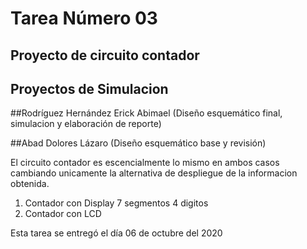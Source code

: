 # Tarea Número 03
## Proyecto de circuito contador 
## Proyectos de Simulacion 

##Rodríguez Hernández Erick Abimael (Diseño esquemático final, simulacion y elaboración de reporte)

##Abad Dolores Lázaro (Diseño esquemático base y revisión)



El circuito contador es escencialmente lo mismo en ambos casos cambiando 
unicamente la alternativa de despliegue de la informacion obtenida.

1. Contador con Display 7 segmentos 4 digitos
2. Contador con LCD

Esta tarea se entregó el día 06 de octubre del 2020
